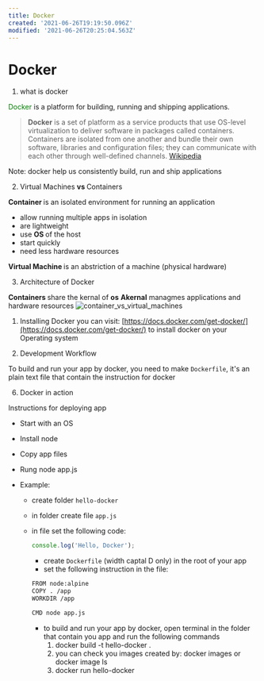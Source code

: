 ```yaml
---
title: Docker
created: '2021-06-26T19:19:50.096Z'
modified: '2021-06-26T20:25:04.563Z'
---
```


# Docker

1. what is docker

<span style="color:green;"> Docker </span> is a platform for building, running and shipping applications.

> <strong>Docker</strong> is a set of platform as a service products that use OS-level virtualization to deliver software in packages called containers. Containers are isolated from one another and bundle their own software, libraries and configuration files; they can communicate with each other through well-defined channels.  [Wikipedia
](https://en.wikipedia.org/wiki/Docker_(software))

Note: docker help us consistently build, run and ship applications

2. Virtual Machines <strong>vs </strong> Containers

<strong> Container </strong> is an isolated environment for running an application
- allow running multiple apps in isolation
- are lightweight
- use <strong>OS </strong> of the host
- start quickly
- need less hardware resources

<strong> Virtual Machine </strong> is an abstriction of a machine (physical hardware)

3. Architecture of Docker

<strong> Containers </strong> share the kernal of <b>os</b>
<strong> Akernal</strong> managmes applications and hardware resources
![container_vs_virtual_machines](/images/Container_VM_Implementation.png)

1. Installing Docker
you can visit: [https://docs.docker.com/get-docker/](https://docs.docker.com/get-docker/) to install docker on your Operating system

5. Development Workflow

To build and run your app by docker, you need to make `Dockerfile`, it's an plain text file that contain the instruction for docker


6. Docker in action

Instructions for deploying app
- Start with an OS
- Install node
- Copy app files
- Rung node app.js

- Example:
  - create folder `hello-docker`
  - in folder create file `app.js`
  - in file set the following code:

    ```js
    console.log('Hello, Docker');
    ``` 
    - create `Dockerfile` (width captal D only) in the root of your app
    - set the following instruction in the file: 
    ```txt
    FROM node:alpine
    COPY . /app
    WORKDIR /app

    CMD node app.js
    ``` 
    - to build and run your app by docker, open terminal in the folder that contain you app and run the following commands
      1. docker build -t hello-docker .
      2. you can check you images created by: docker images or docker image ls
      3.  docker run hello-docker

